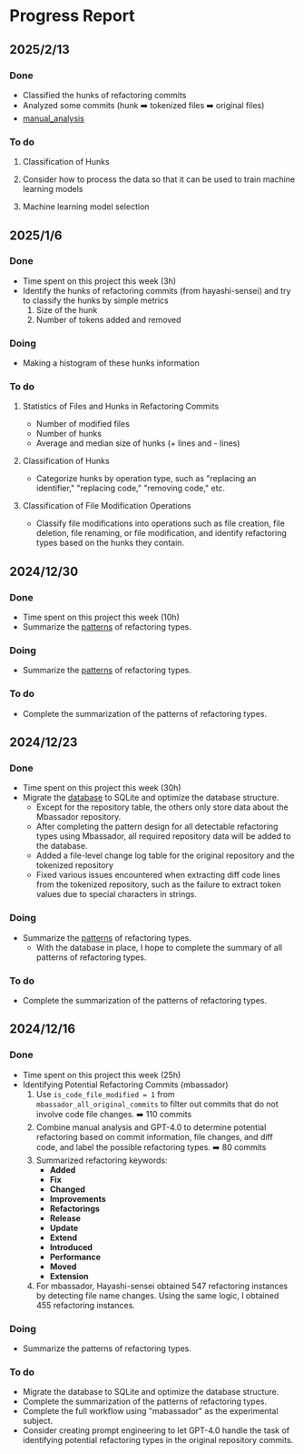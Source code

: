 # Progress Report
## 2025/2/13

### Done
- Classified the hunks of refactoring commits
- Analyzed some commits (hunk ➡️ tokenized files ➡️ original files)
- [manual_analysis](RefCommitDiff/manual_analysis/20250213/20250213.md)



  
### To do 
1. Classification of Hunks  

2. Consider how to process the data so that it can be used to train machine learning models
3. Machine learning model selection
  

## 2025/1/6

### Done
- Time spent on this project this week (3h)
- Identify the hunks of refactoring commits (from hayashi-sensei) and try to classify the hunks by simple metrics
  1. Size of the hunk
  2. Number of tokens added and removed

    
### Doing
- Making a histogram of these hunks information
  
### To do 
1. Statistics of Files and Hunks in Refactoring Commits 
   - Number of modified files  
   - Number of hunks  
   - Average and median size of hunks (+ lines and - lines)  

2. Classification of Hunks  
   - Categorize hunks by operation type, such as "replacing an identifier," "replacing code," "removing code," etc.  

3. Classification of File Modification Operations 
   - Classify file modifications into operations such as file creation, file deletion, file renaming, or file modification, and identify refactoring types based on the hunks they contain.  


## 2024/12/30

### Done
- Time spent on this project this week (10h)
- Summarize the [patterns](/RefactoringPatterns/RefactoringPatterns.md) of refactoring types.

    
### Doing
- Summarize the [patterns](/RefactoringPatterns/RefactoringPatterns.md) of refactoring types.
 
  
### To do 
- Complete the summarization of the patterns of refactoring types.  

## 2024/12/23

### Done
- Time spent on this project this week (30h)
- Migrate the [database](/Database/database_creating.md) to SQLite and optimize the database structure.
  -  Except for the repository table, the others only store data about the Mbassador repository.
  -  After completing the pattern design for all detectable refactoring types using Mbassador, all required repository data will be added to the database.
  -  Added a file-level change log table for the original repository and the tokenized repository
  -  Fixed various issues encountered when extracting diff code lines from the tokenized repository, such as the failure to extract token values due to special characters in strings.

    
### Doing
- Summarize the [patterns](/RefactoringPatterns/RefactoringPatterns.md) of refactoring types.
  - With the database in place, I hope to complete the summary of all patterns of refactoring types.
  
### To do 
- Complete the summarization of the patterns of refactoring types.  

## 2024/12/16

### Done
- Time spent on this project this week (25h)
- Identifying Potential Refactoring Commits (mbassador)
  1. Use `is_code_file_modified = 1` from `mbassador_all_original_commits` to filter out commits that do not involve code file changes. ➡️ 110 commits
  2. Combine manual analysis and GPT-4.0 to determine potential refactoring based on commit information, file changes, and diff code, and label the possible refactoring types. ➡️ 80 commits
  3. Summarized refactoring keywords:
     - **Added**
     - **Fix**
     - **Changed**
     - **Improvements**
     - **Refactorings**
     - **Release**
     - **Update**
     - **Extend**
     - **Introduced**
     - **Performance**
     - **Moved**
     - **Extension**
  4. For mbassador, Hayashi-sensei obtained 547 refactoring instances by detecting file name changes. Using the same logic, I obtained 455 refactoring instances.     


    
### Doing
- Summarize the patterns of refactoring types.
  
### To do
- Migrate the database to SQLite and optimize the database structure.  
- Complete the summarization of the patterns of refactoring types.  
- Complete the full workflow using "mabassador" as the experimental subject.
- Consider creating prompt engineering to let GPT-4.0 handle the task of identifying potential refactoring types in the original repository commits.
